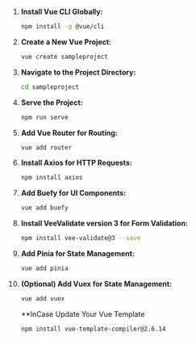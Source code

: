 1. **Install Vue CLI Globally:**
   ```bash
   npm install -g @vue/cli
   ```

2. **Create a New Vue Project:**
   ```bash
   vue create sampleproject
   ```

3. **Navigate to the Project Directory:**
   ```bash
   cd sampleproject
   ```

4. **Serve the Project:**
   ```bash
   npm run serve
   ```

5. **Add Vue Router for Routing:**
   ```bash
   vue add router
   ```

6. **Install Axios for HTTP Requests:**
   ```bash
   npm install axios
   ```

7. **Add Buefy for UI Components:**
   ```bash
   vue add buefy
   ```

8. **Install VeeValidate version 3 for Form Validation:**
   ```bash
   npm install vee-validate@3 --save
   ```

9. **Add Pinia for State Management:**
   ```bash
   vue add pinia
   ```

10. **(Optional) Add Vuex for State Management:**
    ```bash
    vue add vuex
    ```
	
	**InCase Update Your Vue Template
	```bash
	npm install vue-template-compiler@2.6.14
	```
